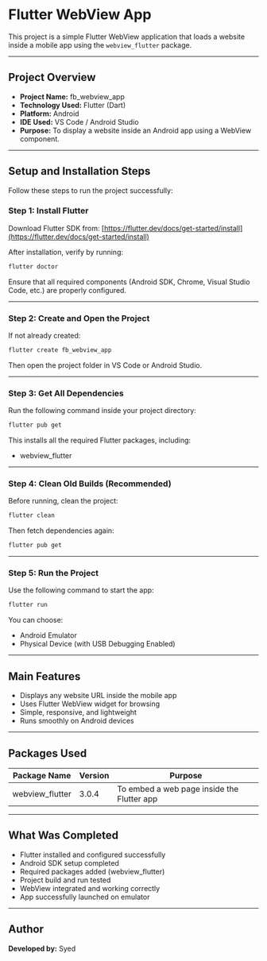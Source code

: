 # Flutter WebView App

This project is a simple Flutter WebView application that loads a website inside a mobile app using the `webview_flutter` package.

---

## Project Overview

* **Project Name:** fb_webview_app
* **Technology Used:** Flutter (Dart)
* **Platform:** Android
* **IDE Used:** VS Code / Android Studio
* **Purpose:** To display a website inside an Android app using a WebView component.

---

## Setup and Installation Steps

Follow these steps to run the project successfully:

### Step 1: Install Flutter

Download Flutter SDK from:
[https://flutter.dev/docs/get-started/install](https://flutter.dev/docs/get-started/install)

After installation, verify by running:

```bash
flutter doctor
```

Ensure that all required components (Android SDK, Chrome, Visual Studio Code, etc.) are properly configured.

---

### Step 2: Create and Open the Project

If not already created:

```bash
flutter create fb_webview_app
```

Then open the project folder in VS Code or Android Studio.

---

### Step 3: Get All Dependencies

Run the following command inside your project directory:

```bash
flutter pub get
```

This installs all the required Flutter packages, including:

* webview_flutter

---

### Step 4: Clean Old Builds (Recommended)

Before running, clean the project:

```bash
flutter clean
```

Then fetch dependencies again:

```bash
flutter pub get
```

---

### Step 5: Run the Project

Use the following command to start the app:

```bash
flutter run
```

You can choose:

* Android Emulator
* Physical Device (with USB Debugging Enabled)

---

## Main Features

* Displays any website URL inside the mobile app
* Uses Flutter WebView widget for browsing
* Simple, responsive, and lightweight
* Runs smoothly on Android devices

---

## Packages Used

| Package Name    | Version | Purpose                                    |
| --------------- | ------- | ------------------------------------------ |
| webview_flutter | 3.0.4   | To embed a web page inside the Flutter app |

---

## What Was Completed

* Flutter installed and configured successfully
* Android SDK setup completed
* Required packages added (webview_flutter)
* Project build and run tested
* WebView integrated and working correctly
* App successfully launched on emulator

---

## Author

**Developed by:** Syed


